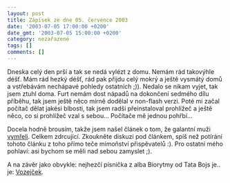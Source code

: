 ```yaml
---
layout: post
title: Zápisek ze dne 05. července 2003
date: '2003-07-05 17:00:00 +0200'
date_gmt: '2003-07-05 15:00:00 +0200'
category: nezařazené
tags: []
comments: []
---
```

<p>Dneska celý den prší a tak se nedá vylézt z domu. Nemám rád takovýhle déšť.  Mám rád hezký déšť, rád pak přijdu celý mokrý a ještě vysmátý domů a  vstřebávám nechápavé pohledy ostatních ;)). Nedalo se nikam vyjet, tak jsem ztuhl  doma. Furt nemám dost nápadů na dokončení sedmého dílu příběhu, tak jsem ještě  něco mírně dodělal v non-flash verzi. Poté mi začal počítač dělat jakési  blbosti, tak jsem radši přeinstaloval prohlížeč a ještě něco, co si prohlížeč  vzal s sebou... Počítače mě jednou pohřbí...</p>
<p>Docela hodně brousím, takže jsem našel článek o tom, že galantní muži <a  href="http://www.pooh.cz/a.asp?a=2005035&amp;db=" target="_blank">vymřeli</a>. Celkem  zdrcující. Zkoukněte diskuzi pod článkem, spíš než potírání tohoto článku z  toho přímo teče mimoňství přispěvatelů :). Pro ostatní mého pohlaví: asi bychom  se měli nad sebou zamyslet ;).</p>
<p>A na závěr jako obvykle: nejhezčí písnička z alba Biorytmy od Tata Bojs je.. je: <a  href="art.php?a=vozejcek.htm">Vozejček</a>.</p>
